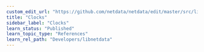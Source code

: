 ```yaml
---
custom_edit_url: "https://github.com/netdata/netdata/edit/master/src/libnetdata/clocks/README.md"
title: "Clocks"
sidebar_label: "Clocks"
learn_status: "Published"
learn_topic_type: "References"
learn_rel_path: "Developers/libnetdata"
---
```



